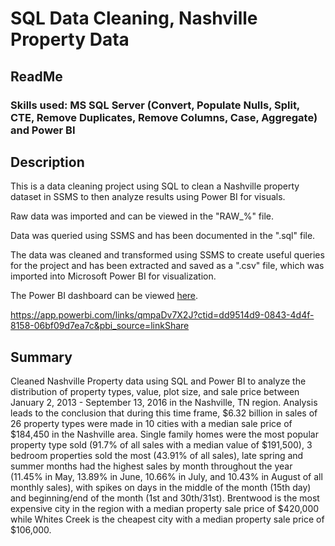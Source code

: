 # SQL Data Cleaning, Nashville Property Data
## ReadMe
### Skills used: MS SQL Server (Convert, Populate Nulls, Split, CTE, Remove Duplicates, Remove Columns, Case, Aggregate) and Power BI 

## Description

This is a data cleaning project using SQL to clean a Nashville property dataset in SSMS to then analyze results using Power BI for visuals.

Raw data was imported and can be viewed in the "RAW_%" file.

Data was queried using SSMS and has been documented in the ".sql" file.

The data was cleaned and transformed using SSMS to create useful queries for the project and has been extracted and saved as a ".csv" file, which was imported into Microsoft Power BI for visualization.

The Power BI dashboard can be viewed [here](https://app.powerbi.com/reportEmbed?reportId=ba83fa40-10c0-4e3f-afd3-dc4497417b83&autoAuth=true&ctid=dd9514d9-0843-4d4f-8158-06bf09d7ea7c).

https://app.powerbi.com/links/qmpaDv7X2J?ctid=dd9514d9-0843-4d4f-8158-06bf09d7ea7c&pbi_source=linkShare

## Summary

Cleaned Nashville Property data using SQL and Power BI to analyze the distribution of property types, value, plot size, and sale price between January 2, 2013 - September 13, 2016 in the Nashville, TN region. Analysis leads to the conclusion that during this time frame, $6.32 billion in sales of 26 property types were made in 10 cities with a median sale price of $184,450 in the Nashville area. Single family homes were the most popular property type sold (91.7% of all sales with a median value of $191,500), 3 bedroom properties sold the most (43.91% of all sales), late spring and summer months had the highest sales by month throughout the year (11.45% in May, 13.89% in June, 10.66% in July, and 10.43% in August of all monthly sales), with spikes on days in the middle of the month (15th day) and beginning/end of the month (1st and 30th/31st). Brentwood is the most expensive city in the region with a median property sale price of $420,000 while Whites Creek is the cheapest city with a median property sale price of $106,000.
